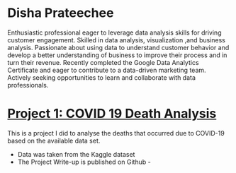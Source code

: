 # Disha Prateechee
Enthusiastic professional eager to leverage data analysis skills for driving customer engagement. Skilled in data analysis, visualization ,and business analysis. Passionate about using data to understand customer behavior and develop a better understanding of business to improve their process and in turn their revenue. Recently completed the Google Data Analytics Certificate and eager to contribute to a data-driven marketing team. Actively seeking opportunities to learn and collaborate with data professionals.

# [Project 1: COVID 19 Death Analysis](https://dishaprateechee.github.io/COVID-19-Analysis/)

This is a project I did to analyse the deaths that occurred due to COVID-19 based on the available data set.

* Data was taken from the Kaggle dataset 
* The Project Write-up is published on Github - 

